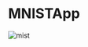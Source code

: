 # MNISTApp
![mist](https://user-images.githubusercontent.com/19179275/162865576-7078ef2a-46b6-4547-9db3-cf91604271d3.gif)
